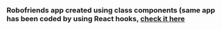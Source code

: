 ### Robofriends app created using class components (same app has been coded by using React hooks, [check it here](https://github.com/VigneshG1616/robofriends-hooks)  

